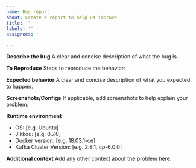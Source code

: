 ```yaml
---
name: Bug report
about: Create a report to help us improve
title: ''
labels: ''
assignees: ''

---
```


**Describe the bug**
A clear and concise description of what the bug is.

**To Reproduce**
Steps to reproduce the behavior:

**Expected behavior**
A clear and concise description of what you expected to happen.

**Screenshots/Configs**
If applicable, add screenshots to help explain your problem.

**Runtime environment**
 - OS: [e.g. Ubuntu]
 - Jikkou: [e.g. 0.7.0]
 - Docker version: [e.g. 18.03.1-ce]
 - Kafka Cluster Version: [e.g. 2.8.1, cp-6.0.0]

**Additional context**
Add any other context about the problem here.
